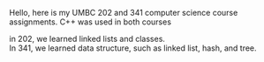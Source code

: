 Hello, here is my UMBC 202 and 341 computer science course assignments.
C++ was used in both courses

in 202, we learned linked lists and classes.  
In 341, we learned data structure, such as linked list, hash, and tree. 
